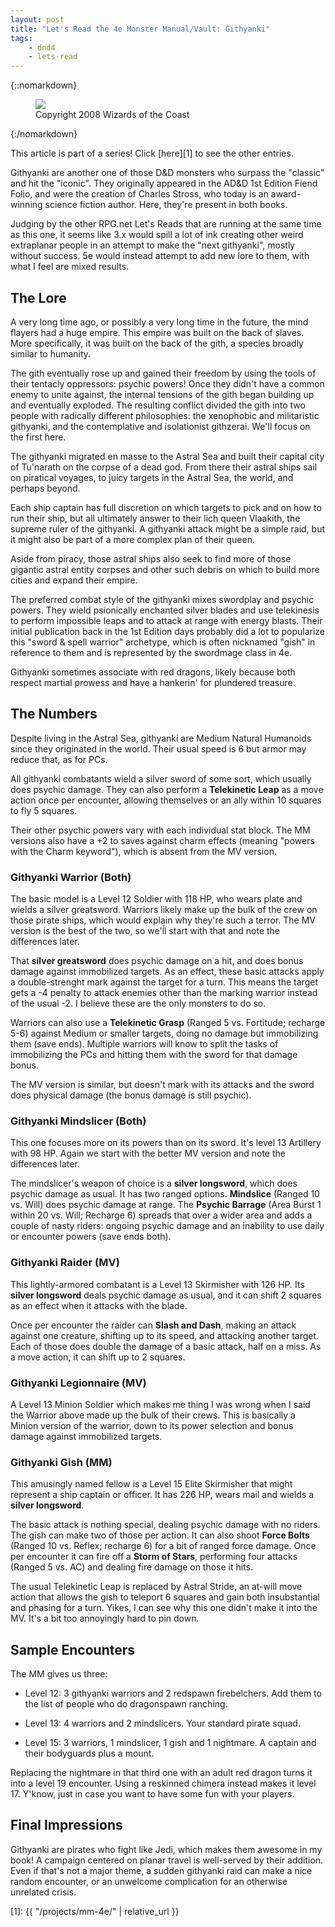 ```yaml
---
layout: post
title: "Let's Read the 4e Monster Manual/Vault: Githyanki"
tags:
    - dnd4
    - lets-read
---
```


{::nomarkdown}
<figure class="center">
  <img src="{{ "/assets/wir-mm-4e-githyanki.png" | absolute_url }}"/>
  <figcaption>
    Copyright 2008 Wizards of the Coast
  </figcaption>
</figure>
{:/nomarkdown}

This article is part of a series! Click [here][1] to see the other entries.

Githyanki are another one of those D&D monsters who surpass the "classic" and
hit the "iconic". They originally appeared in the AD&D 1st Edition Fiend Folio,
and were the creation of Charles Stross, who today is an award-winning science
fiction author. Here, they're present in both books.

Judging by the other RPG.net Let's Reads that are running at the same time as
this one, it seems like 3.x would spill a lot of ink creating other weird
extraplanar people in an attempt to make the "next githyanki", mostly without
success. 5e would instead attempt to add new lore to them, with what I feel are
mixed results.

## The Lore

A very long time ago, or possibly a very long time in the future, the mind
flayers had a huge empire. This empire was built on the back of slaves. More
specifically, it was built on the back of the gith, a species broadly similar to
humanity.

The gith eventually rose up and gained their freedom by using the tools of their
tentacly oppressors: psychic powers! Once they didn't have a common enemy to
unite against, the internal tensions of the gith began building up and
eventually exploded. The resulting conflict divided the gith into two people
with radically different philosophies: the xenophobic and militaristic
githyanki, and the contemplative and isolationist githzerai. We'll focus on the
first here.

The githyanki migrated en masse to the Astral Sea and built their capital city
of Tu'narath on the corpse of a dead god. From there their astral ships sail on
piratical voyages, to juicy targets in the Astral Sea, the world, and perhaps
beyond.

Each ship captain has full discretion on which targets to pick and on how to run
their ship, but all ultimately answer to their lich queen Vlaakith, the supreme
ruler of the githyanki. A githyanki attack might be a simple raid, but it might
also be part of a more complex plan of their queen.

Aside from piracy, those astral ships also seek to find more of those gigantic
astral entity corpses and other such debris on which to build more cities and
expand their empire.

The preferred combat style of the githyanki mixes swordplay and psychic
powers. They wield psionically enchanted silver blades and use telekinesis to
perform impossible leaps and to attack at range with energy blasts. Their
initial publication back in the 1st Edition days probably did a lot to
popularize this "sword & spell warrior" archetype, which is often nicknamed
"gish" in reference to them and is represented by the swordmage class in 4e.

Githyanki sometimes associate with red dragons, likely because both respect
martial prowess and have a hankerin' for plundered treasure.

## The Numbers

Despite living in the Astral Sea, githyanki are Medium Natural Humanoids since
they originated in the world. Their usual speed is 6 but armor may reduce that,
as for PCs.

All githyanki combatants wield a silver sword of some sort, which usually does
psychic damage. They can also perform a **Telekinetic Leap** as a move action
once per encounter, allowing themselves or an ally within 10 squares to fly 5
squares.

Their other psychic powers vary with each individual stat block. The MM versions
also have a +2 to saves against charm effects (meaning "powers with the Charm
keyword"), which is absent from the MV version.

### Githyanki Warrior (Both)

The basic model is a Level 12 Soldier with 118 HP, who wears plate and wields a
silver greatsword. Warriors likely make up the bulk of the crew on those pirate
ships, which would explain why they're such a terror. The MV version is the best
of the two, so we'ĺl start with that and note the differences later.

That **silver greatsword** does psychic damage on a hit, and does bonus damage
against immobilized targets. As an effect, these basic attacks apply a
double-strenght mark against the target for a turn. This means the target gets a
-4 penalty to attack enemies other than the marking warrior instead of the usual
-2. I believe these are the only monsters to do so.

Warriors can also use a **Telekinetic Grasp** (Ranged 5 vs. Fortitude; recharge 5-6)
against Medium or smaller targets, doing no damage but immobilizing them (save
ends). Multiple warriors will know to split the tasks of immobilizing the PCs
and hitting them with the sword for that damage bonus.

The MV version is similar, but doesn't mark with its attacks and the sword does
physical damage (the bonus damage is still psychic).

### Githyanki Mindslicer (Both)

This one focuses more on its powers than on its sword. It's level 13 Artillery
with 98 HP. Again we start with the better MV version and note the differences
later.

The mindslicer's weapon of choice is a **silver longsword**, which does psychic
damage as usual. It has two ranged options. **Mindslice** (Ranged 10 vs. Will)
does psychic damage at range. The **Psychic Barrage** (Area Burst 1 within 20
vs. Will; Recharge 6) spreads that over a wider area and adds a couple of nasty
riders: ongoing psychic damage and an inability to use daily or encounter powers
(save ends both).

### Githyanki Raider (MV)

This lightly-armored combatant is a Level 13 Skirmisher with 126 HP. Its
**silver longsword** deals psychic damage as usual, and it can shift 2 squares
as an effect when it attacks with the blade.

Once per encounter the raider can **Slash and Dash**, making an attack against
one creature, shifting up to its speed, and attacking another target. Each of
those does double the damage of a basic attack, half on a miss. As a move
action, it can shift up to 2 squares.

### Githyanki Legionnaire (MV)

A Level 13 Minion Soldier which makes me thing I was wrong when I said the
Warrior above made up the bulk of their crews. This is basically a Minion
version of the warrior, down to its power selection and bonus damage against
immobilized targets.

### Githyanki Gish (MM)

This amusingly named fellow is a Level 15 Elite Skirmisher that might represent
a ship captain or officer. It has 226 HP, wears mail and wields a **silver
longsword**.

The basic attack is nothing special, dealing psychic damage with no riders. The
gish can make two of those per action. It can also shoot **Force Bolts** (Ranged
10 vs. Reflex; recharge 6) for a bit of ranged force damage. Once per encounter
it can fire off a **Storm of Stars**, performing four attacks (Ranged 5 vs. AC)
and dealing fire damage on those it hits.

The usual Telekinetic Leap is replaced by Astral Stride, an at-will move action
that allows the gish to teleport 6 squares and gain both insubstantial and
phasing for a turn. Yikes, I can see why this one didn't make it into the
MV. It's a bit too annoyingly hard to pin down.

## Sample Encounters

The MM gives us three:

- Level 12: 3 githyanki warriors and 2 redspawn firebelchers. Add them to the
  list of people who do dragonspawn ranching.

- Level 13: 4 warriors and 2 mindslicers. Your standard pirate squad.

- Level 15: 3 warriors, 1 mindslicer, 1 gish and 1 nightmare. A captain and
  their bodyguards plus a mount.

Replacing the nightmare in that third one with an adult red dragon turns it into
a level 19 encounter. Using a reskinned chimera instead makes it
level 17. Y'know, just in case you want to have some fun with your players.

## Final Impressions

Githyanki are pirates who fight like Jedi, which makes them awesome in my book!
A campaign centered on planar travel is well-served by their addition. Even if
that's not a major theme, a sudden githyanki raid can make a nice random
encounter, or an unwelcome complication for an otherwise unrelated crisis.

[1]: {{ "/projects/mm-4e/" | relative_url }}
